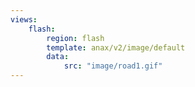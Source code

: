 ```yaml
---
views:
    flash:
        region: flash
        template: anax/v2/image/default
        data:
            src: "image/road1.gif"
---
```

